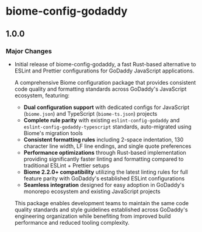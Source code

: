 # biome-config-godaddy

## 1.0.0

### Major Changes

- Initial release of biome-config-godaddy, a fast Rust-based alternative to ESLint and Prettier configurations for GoDaddy JavaScript applications.

  A comprehensive Biome configuration package that provides consistent code quality and formatting standards across GoDaddy's JavaScript ecosystem, featuring:

  - **Dual configuration support** with dedicated configs for JavaScript (`biome.json`) and TypeScript (`biome-ts.json`) projects
  - **Complete rule parity** with existing `eslint-config-godaddy` and `eslint-config-godaddy-typescript` standards, auto-migrated using Biome's migration tools
  - **Consistent formatting rules** including 2-space indentation, 130 character line width, LF line endings, and single quote preferences
  - **Performance optimizations** through Rust-based implementation providing significantly faster linting and formatting compared to traditional ESLint + Prettier setups
  - **Biome 2.2.0+ compatibility** utilizing the latest linting rules for full feature parity with GoDaddy's established ESLint configurations
  - **Seamless integration** designed for easy adoption in GoDaddy's monorepo ecosystem and existing JavaScript projects

  This package enables development teams to maintain the same code quality standards and style guidelines established across GoDaddy's engineering organization while benefiting from improved build performance and reduced tooling complexity.
